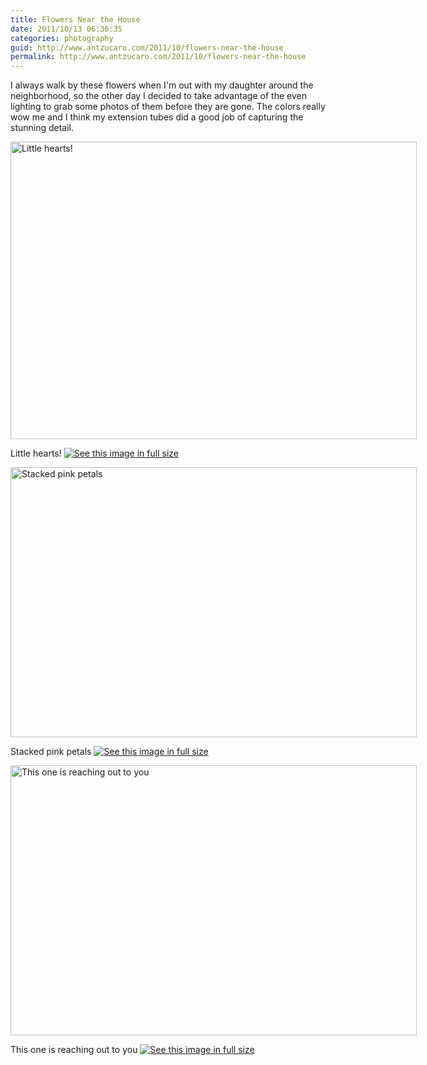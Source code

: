 ```yaml
---
title: Flowers Near the House
date: 2011/10/13 06:36:35
categories: photography
guid: http://www.antzucaro.com/2011/10/flowers-near-the-house
permalink: http://www.antzucaro.com/2011/10/flowers-near-the-house
---
```

I always walk by these flowers when I'm out with my daughter around the neighborhood, so the other day I decided to take advantage of the even lighting to grab some photos of them before they are gone. The colors really wow me and I think my extension tubes did a good job of capturing the stunning detail.

<div class='wp-caption aligncenter' style='width: 660px; margin-left: auto; margin-right: auto;'>
<img width='650px' height='476px' alt="Little hearts!" title='Little hearts!' src='http://media.antzucaro.com/uploads/2011/10/13Flowers//m/Flowers_012_m.jpg'>
<p class='wp-caption-text'>Little hearts! <a href='http://media.antzucaro.com/uploads/2011/10/13Flowers//l/Flowers_012_l.jpg'><img alt='See this image in full size' src='http://media.antzucaro.com/static/fs_img.jpg' /></a></p>
</div>

<div class='wp-caption aligncenter' style='width: 660px; margin-left: auto; margin-right: auto;'>
<img width='650px' height='432px' alt="Stacked pink petals" title='Stacked pink petals' src='http://media.antzucaro.com/uploads/2011/10/13Flowers//m/Flowers_013_m.jpg'>
<p class='wp-caption-text'>Stacked pink petals <a href='http://media.antzucaro.com/uploads/2011/10/13Flowers//l/Flowers_013_l.jpg'><img alt='See this image in full size' src='http://media.antzucaro.com/static/fs_img.jpg' /></a></p>
</div>

<div class='wp-caption aligncenter' style='width: 660px; margin-left: auto; margin-right: auto;'>
<img width='650px' height='432px' alt="This one is reaching out to you" title='This one is reaching out to you' src='http://media.antzucaro.com/uploads/2011/10/13Flowers//m/Flowers_019_m.jpg'>
<p class='wp-caption-text'>This one is reaching out to you <a href='http://media.antzucaro.com/uploads/2011/10/13Flowers//l/Flowers_019_l.jpg'><img alt='See this image in full size' src='http://media.antzucaro.com/static/fs_img.jpg' /></a></p>
</div>
